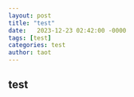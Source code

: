 ```yaml
---
layout: post
title: "test"
date:   2023-12-23 02:42:00 -0000
tags: [test]
categories: test
author: taot
---
```


## test
